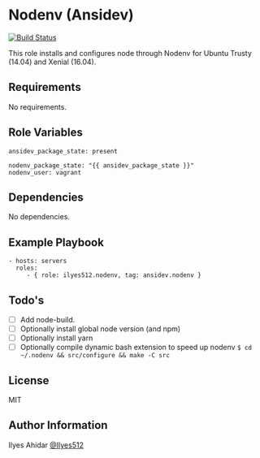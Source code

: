Nodenv (Ansidev)
=========
[![Build Status](https://travis-ci.org/Ilyes512/ansible-role-nodenv.svg)](https://travis-ci.org/Ilyes512/ansible-role-nodenv)

This role installs and configures node through Nodenv for Ubuntu Trusty (14.04) and Xenial (16.04).

Requirements
------------

No requirements.

Role Variables
--------------

```
ansidev_package_state: present

nodenv_package_state: "{{ ansidev_package_state }}"
nodenv_user: vagrant
```

Dependencies
------------

No dependencies.

Example Playbook
----------------

```
- hosts: servers
  roles:
     - { role: ilyes512.nodenv, tag: ansidev.nodenv }
```

Todo's
------

- [ ] Add node-build.
- [ ] Optionally install global node version (and npm)
- [ ] Optionally install yarn
- [ ] Optionally compile dynamic bash extension to speed up nodenv `$ cd ~/.nodenv && src/configure && make -C
src`

License
-------

MIT

Author Information
------------------

Ilyes Ahidar [@Ilyes512](https://twitter.com/ilyes512)

